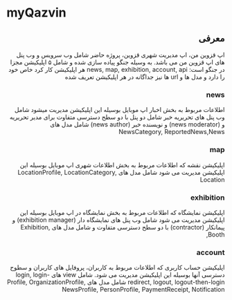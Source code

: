 # myQazvin
<div dir="rtl">

## معرفی

اپ قزوین من، اپ مدیریت شهری قزوین، پروژه حاضر شامل وب سرویس و وب پنل های اپ قزوین من می باشد.
به وسیله جنگو پیاده سازی شده و شامل ۵ اپلیکیشن مجزا در جنگو است:
news, map, exhibition, account, api
هر اپلیکیشن کار کرد خاص خود را دارد و مدل ها و url ها نیز جداگانه در هر اپلیکیشن تعریف شده
### news
اطلاعات مربوط به بخش اخبار اپ موبایل بوسیله این اپلیکیشن مدیریت میشود شامل  
وب پنل های تحریریه خبر شامل دو پنل با دو سطح دسترسی متفاوت برای مدیر تحریریه و (news moderator) و نویسنده خبر (news author)
شامل مدل های NewsCategory, ReportedNews,News

### map
اپلیکیشن نقشه که اطلاعات مربوط به بخش اطلاعات شهری اپ موبایل  بوسیله این اپلیکیشن مدیریت می شود
شامل مدل های LocationProfile, LocationCategory, Location

### exhibition
اپلیکیشن نمایشگاه که اطلاعات مربوط به بخش نمایشگاه در اپ موبایل بوسیله این اپلیکیشن مدیریت می شود
شامل وب پنل های نمایشگاه دار (exhibition manager) و پیمانکار (contractor) با دو سطح دسترسی متفاوت
و شامل مدل های Exhibition, Booth, 

### account
اپلیکیشن حساب کاربری که اطلاعات مربوط به کاربران، پروفایل های کاربران و سطوح دسترسی آنها بوسیله این اپلیکیشن مدیریت می شود.
شامل view های login, login-redirect, logout, logout-then-login
شامل مدل های Profile, OrganizationProfile, NewsProfile, PersonProfile, PaymentReceipt, Notification
</div>
